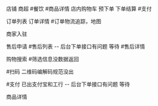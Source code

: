 店铺
商超
#餐饮
#商品详情
店内购物车
预下单
下单结算
#支付

订单列表
订单详情
#订单物流追踪，地图

商家入驻

售后申请
#售后列表       --  后台下单接口有问题 等待
#售后详情


购物搜索
#筛选信息没数据返回

#扫码 二维码编解码规范没出

#支付 已出支付宝和工行        -- 后台下单接口有问题 等待

商品详情












